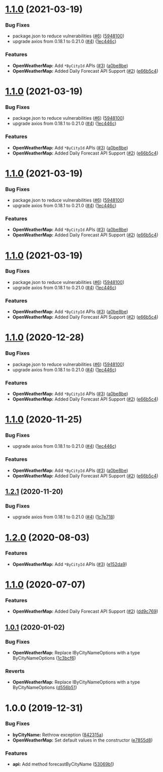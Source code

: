 # [1.1.0](https://github.com/ovaar/node-ts-open-weather-map/compare/v1.0.1...v1.1.0) (2021-03-19)


### Bug Fixes

* package.json to reduce vulnerabilities ([#6](https://github.com/ovaar/node-ts-open-weather-map/issues/6)) ([5948100](https://github.com/ovaar/node-ts-open-weather-map/commit/5948100e77cf44f52927cd81988d97db3b5823ee))
* upgrade axios from 0.18.1 to 0.21.0 ([#4](https://github.com/ovaar/node-ts-open-weather-map/issues/4)) ([1ec446c](https://github.com/ovaar/node-ts-open-weather-map/commit/1ec446c3c4ecc5bee93d09743e8bf34f3bd220ca))


### Features

* **OpenWeatherMap:** Add `*ByCityId` APIs ([#3](https://github.com/ovaar/node-ts-open-weather-map/issues/3)) ([a0be8be](https://github.com/ovaar/node-ts-open-weather-map/commit/a0be8be72090a259a93f5eb0f710090c9c0ec05c))
* **OpenWeatherMap:** Added Daily Forecast API Support ([#2](https://github.com/ovaar/node-ts-open-weather-map/issues/2)) ([e66b5c4](https://github.com/ovaar/node-ts-open-weather-map/commit/e66b5c4dbdaf854b7abb52df07d6766d70e00898))

# [1.1.0](https://github.com/ovaar/node-ts-open-weather-map/compare/v1.0.1...v1.1.0) (2021-03-19)


### Bug Fixes

* package.json to reduce vulnerabilities ([#6](https://github.com/ovaar/node-ts-open-weather-map/issues/6)) ([5948100](https://github.com/ovaar/node-ts-open-weather-map/commit/5948100e77cf44f52927cd81988d97db3b5823ee))
* upgrade axios from 0.18.1 to 0.21.0 ([#4](https://github.com/ovaar/node-ts-open-weather-map/issues/4)) ([1ec446c](https://github.com/ovaar/node-ts-open-weather-map/commit/1ec446c3c4ecc5bee93d09743e8bf34f3bd220ca))


### Features

* **OpenWeatherMap:** Add `*ByCityId` APIs ([#3](https://github.com/ovaar/node-ts-open-weather-map/issues/3)) ([a0be8be](https://github.com/ovaar/node-ts-open-weather-map/commit/a0be8be72090a259a93f5eb0f710090c9c0ec05c))
* **OpenWeatherMap:** Added Daily Forecast API Support ([#2](https://github.com/ovaar/node-ts-open-weather-map/issues/2)) ([e66b5c4](https://github.com/ovaar/node-ts-open-weather-map/commit/e66b5c4dbdaf854b7abb52df07d6766d70e00898))

# [1.1.0](https://github.com/ovaar/node-ts-open-weather-map/compare/v1.0.1...v1.1.0) (2021-03-19)


### Bug Fixes

* package.json to reduce vulnerabilities ([#6](https://github.com/ovaar/node-ts-open-weather-map/issues/6)) ([5948100](https://github.com/ovaar/node-ts-open-weather-map/commit/5948100e77cf44f52927cd81988d97db3b5823ee))
* upgrade axios from 0.18.1 to 0.21.0 ([#4](https://github.com/ovaar/node-ts-open-weather-map/issues/4)) ([1ec446c](https://github.com/ovaar/node-ts-open-weather-map/commit/1ec446c3c4ecc5bee93d09743e8bf34f3bd220ca))


### Features

* **OpenWeatherMap:** Add `*ByCityId` APIs ([#3](https://github.com/ovaar/node-ts-open-weather-map/issues/3)) ([a0be8be](https://github.com/ovaar/node-ts-open-weather-map/commit/a0be8be72090a259a93f5eb0f710090c9c0ec05c))
* **OpenWeatherMap:** Added Daily Forecast API Support ([#2](https://github.com/ovaar/node-ts-open-weather-map/issues/2)) ([e66b5c4](https://github.com/ovaar/node-ts-open-weather-map/commit/e66b5c4dbdaf854b7abb52df07d6766d70e00898))

# [1.1.0](https://github.com/ovaar/node-ts-open-weather-map/compare/v1.0.1...v1.1.0) (2021-03-19)


### Bug Fixes

* package.json to reduce vulnerabilities ([#6](https://github.com/ovaar/node-ts-open-weather-map/issues/6)) ([5948100](https://github.com/ovaar/node-ts-open-weather-map/commit/5948100e77cf44f52927cd81988d97db3b5823ee))
* upgrade axios from 0.18.1 to 0.21.0 ([#4](https://github.com/ovaar/node-ts-open-weather-map/issues/4)) ([1ec446c](https://github.com/ovaar/node-ts-open-weather-map/commit/1ec446c3c4ecc5bee93d09743e8bf34f3bd220ca))


### Features

* **OpenWeatherMap:** Add `*ByCityId` APIs ([#3](https://github.com/ovaar/node-ts-open-weather-map/issues/3)) ([a0be8be](https://github.com/ovaar/node-ts-open-weather-map/commit/a0be8be72090a259a93f5eb0f710090c9c0ec05c))
* **OpenWeatherMap:** Added Daily Forecast API Support ([#2](https://github.com/ovaar/node-ts-open-weather-map/issues/2)) ([e66b5c4](https://github.com/ovaar/node-ts-open-weather-map/commit/e66b5c4dbdaf854b7abb52df07d6766d70e00898))

# [1.1.0](https://github.com/ovaar/node-ts-open-weather-map/compare/v1.0.1...v1.1.0) (2020-12-28)


### Bug Fixes

* package.json to reduce vulnerabilities ([#6](https://github.com/ovaar/node-ts-open-weather-map/issues/6)) ([5948100](https://github.com/ovaar/node-ts-open-weather-map/commit/5948100e77cf44f52927cd81988d97db3b5823ee))
* upgrade axios from 0.18.1 to 0.21.0 ([#4](https://github.com/ovaar/node-ts-open-weather-map/issues/4)) ([1ec446c](https://github.com/ovaar/node-ts-open-weather-map/commit/1ec446c3c4ecc5bee93d09743e8bf34f3bd220ca))


### Features

* **OpenWeatherMap:** Add `*ByCityId` APIs ([#3](https://github.com/ovaar/node-ts-open-weather-map/issues/3)) ([a0be8be](https://github.com/ovaar/node-ts-open-weather-map/commit/a0be8be72090a259a93f5eb0f710090c9c0ec05c))
* **OpenWeatherMap:** Added Daily Forecast API Support ([#2](https://github.com/ovaar/node-ts-open-weather-map/issues/2)) ([e66b5c4](https://github.com/ovaar/node-ts-open-weather-map/commit/e66b5c4dbdaf854b7abb52df07d6766d70e00898))

# [1.1.0](https://github.com/ovaar/node-ts-open-weather-map/compare/v1.0.1...v1.1.0) (2020-11-25)


### Bug Fixes

* upgrade axios from 0.18.1 to 0.21.0 ([#4](https://github.com/ovaar/node-ts-open-weather-map/issues/4)) ([1ec446c](https://github.com/ovaar/node-ts-open-weather-map/commit/1ec446c3c4ecc5bee93d09743e8bf34f3bd220ca))


### Features

* **OpenWeatherMap:** Add `*ByCityId` APIs ([#3](https://github.com/ovaar/node-ts-open-weather-map/issues/3)) ([a0be8be](https://github.com/ovaar/node-ts-open-weather-map/commit/a0be8be72090a259a93f5eb0f710090c9c0ec05c))
* **OpenWeatherMap:** Added Daily Forecast API Support ([#2](https://github.com/ovaar/node-ts-open-weather-map/issues/2)) ([e66b5c4](https://github.com/ovaar/node-ts-open-weather-map/commit/e66b5c4dbdaf854b7abb52df07d6766d70e00898))

## [1.2.1](https://github.com/ovaar/node-ts-open-weather-map/compare/v1.2.0...v1.2.1) (2020-11-20)


### Bug Fixes

* upgrade axios from 0.18.1 to 0.21.0 ([#4](https://github.com/ovaar/node-ts-open-weather-map/issues/4)) ([1c7e718](https://github.com/ovaar/node-ts-open-weather-map/commit/1c7e7187c86143b2b348bedb81ca25c4d6f7e0a5))

# [1.2.0](https://github.com/ovaar/node-ts-open-weather-map/compare/v1.1.0...v1.2.0) (2020-08-03)


### Features

* **OpenWeatherMap:** Add `*ByCityId` APIs ([#3](https://github.com/ovaar/node-ts-open-weather-map/issues/3)) ([e152da9](https://github.com/ovaar/node-ts-open-weather-map/commit/e152da9addb9cc2f115ae821289dbed8158fbeca))

# [1.1.0](https://github.com/ovaar/node-ts-open-weather-map/compare/v1.0.1...v1.1.0) (2020-07-07)


### Features

* **OpenWeatherMap:** Added Daily Forecast API Support ([#2](https://github.com/ovaar/node-ts-open-weather-map/issues/2)) ([dd9c769](https://github.com/ovaar/node-ts-open-weather-map/commit/dd9c76955926964f08854c45c303bb850d377ecd))

## [1.0.1](https://github.com/ovaar/node-ts-open-weather-map/compare/v1.0.0...v1.0.1) (2020-01-02)


### Bug Fixes

* **OpenWeatherMap:** Replace IByCityNameOptions with a type ByCityNameOptions ([1c3bcf6](https://github.com/ovaar/node-ts-open-weather-map/commit/1c3bcf672b01a46c50a5522dfad935488e9b9c0d))


### Reverts

* **OpenWeatherMap:** Replace IByCityNameOptions with a type ByCityNameOptions ([d556b51](https://github.com/ovaar/node-ts-open-weather-map/commit/d556b5163f248ab3c4f42a5a768c56ff70f985ec))

# 1.0.0 (2019-12-31)


### Bug Fixes

* **byCityName:** Rethrow exception ([842315a](https://github.com/ovaar/node-ts-open-weather-map/commit/842315a11965767226f2e71689b787e34a387dea))
* **OpenWeatherMap:** Set default values in the constructor ([e7855d8](https://github.com/ovaar/node-ts-open-weather-map/commit/e7855d8a2f14d9d4c62732a6e0bf36866b3fa240))


### Features

* **api:** Add method forecastByCityName ([53069b1](https://github.com/ovaar/node-ts-open-weather-map/commit/53069b1f2065aac26394fd588d7923aaab28b3d1))
